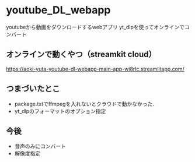 # youtube_DL_webapp
youtubeから動画をダウンロードするwebアプリ
yt_dlpを使ってオンラインでコンバート

## オンラインで動くやつ（streamkit cloud）
https://aoki-yuta-youtube-dl-webapp-main-app-wi8rlc.streamlitapp.com/

## つまづいたとこ
* package.txtでffmpegを入れないとクラウドで動かなかった．
* yt_dlpのフォーマットのオプション指定

## 今後
* 音声のみにコンバート
* 解像度指定

